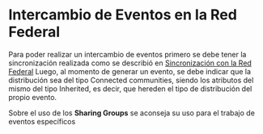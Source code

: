 # Intercambio de Eventos en la Red Federal

Para poder realizar un intercambio de eventos primero se debe tener la sincronización realizada como se describió en [Sincronización con la Red Federal][SincroCERTAR]
Luego, al momento de generar un evento, se debe indicar que la distribución sea del tipo Connected communities, siendo los atributos del mismo del tipo Inherited, es decir, que hereden el tipo de distribución del propio evento.

Sobre el uso de los **Sharing Groups** se aconseja su uso para el trabajo de eventos específicos

[SincroCERTAR]: <https://github.com/cert-ar/Red-Federal-de-Intercambio/Documentaci%C3%B3n/Sincronizaci%C3%B3n%20con%20la%20Red%20Federal.md>

